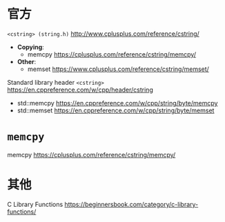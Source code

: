
# 官方

`<cstring> (string.h)` http://www.cplusplus.com/reference/cstring/
- **Copying**:
  * memcpy https://cplusplus.com/reference/cstring/memcpy/
- **Other**:
  * memset https://www.cplusplus.com/reference/cstring/memset/

Standard library header `<cstring>` https://en.cppreference.com/w/cpp/header/cstring
- std::memcpy https://en.cppreference.com/w/cpp/string/byte/memcpy
- std::memset https://en.cppreference.com/w/cpp/string/byte/memset

# `memcpy`

memcpy https://cplusplus.com/reference/cstring/memcpy/

# 其他

C Library Functions https://beginnersbook.com/category/c-library-functions/
